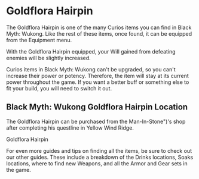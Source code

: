 # Goldflora Hairpin

The Goldflora Hairpin is one of the many Curios items you can find in Black Myth: Wukong. Like the rest of these items, once found, it can be equipped from the Equipment menu. 

With the Goldflora Hairpin equipped, your Will gained from defeating enemies will be slightly increased. 

Curios items in Black Myth: Wukong can't be upgraded, so you can't increase their power or potency. Therefore, the item will stay at its current power throughout the game. If you want a better buff or something else to fit your build, you will need to switch it out. 

## Black Myth: Wukong Goldflora Hairpin Location

The Goldflora Hairpin can be purchased from the Man-In-Stone")'s shop after completing his questline in Yellow Wind Ridge. 

Goldflora Hairpin

For even more guides and tips on finding all the items, be sure to check out our other guides. These include a breakdown of the Drinks locations, Soaks locations, where to find new Weapons, and all the Armor and Gear sets in the game.